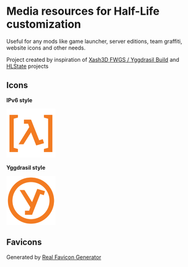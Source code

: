 # Media resources for Half-Life customization

Useful for any mods like game launcher, server editions, team graffiti, website icons and other needs.

Project created by inspiration of [Xash3D FWGS / Yggdrasil Build](https://github.com/YGGverse/xash3d-fwgs/branches) and [HLState](https://github.com/YGGverse/HLState) projects

## Icons

**IPv6 style**

![Half-Life IPv6 Icon](https://github.com/YGGverse/hl-customs/blob/main/icons/ipv6/128x128.png?raw=true)

**Yggdrasil style**

![Half-Life Yggdrasil Icon](https://github.com/YGGverse/hl-customs/blob/main/icons/yggdrasil/128x128.png?raw=true)

## Favicons

Generated by [Real Favicon Generator](https://realfavicongenerator.net/)